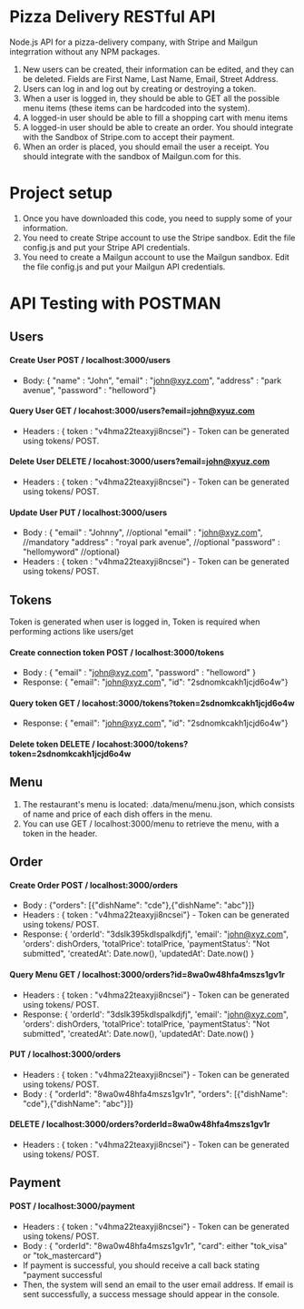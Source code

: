 # Pizza Delivery RESTful API

Node.js API for a pizza-delivery company, with Stripe and Mailgun integrration without any NPM packages.

1. New users can be created, their information can be edited, and they can be deleted. Fields are First Name, Last Name, Email, Street Address.
2. Users can log in and log out by creating or destroying a token.
3. When a user is logged in, they should be able to GET all the possible menu items (these items can be hardcoded into the system).
4. A logged-in user should be able to fill a shopping cart with menu items
5. A logged-in user should be able to create an order. You should integrate with the Sandbox of Stripe.com to accept their payment.
6. When an order is placed, you should email the user a receipt. You should integrate with the sandbox of Mailgun.com for this.

# Project setup
1. Once you have downloaded this code, you need to supply some of your information.
2. You need to create Stripe account to use the Stripe sandbox. Edit the file config.js and put your Stripe API credentials. 
3. You need to create a Mailgun account to use the Mailgun sandbox. Edit the file config.js and put your Mailgun API credentials. 

# API Testing with POSTMAN
## Users
#### Create User POST / localhost:3000/users 
* Body: 
{ "name" : "John", "email" : "john@xyz.com", "address" : "park avenue", "password" : "helloword"}

#### Query User GET / locahost:3000/users?email=john@xyuz.com 
* Headers : 
{ token : "v4hma22teaxyji8ncsei"} - Token can be generated  using tokens/ POST.

#### Delete User DELETE / locahost:3000/users?email=john@xyuz.com 
* Headers : { token : "v4hma22teaxyji8ncsei"} - Token can be generated  using tokens/ POST.

#### Update User PUT / localhost:3000/users 
* Body : 
{ "email" : "Johnny", //optional "email" : "john@xyz.com", //mandatory "address" : "royal park avenue", //optional "password" : "hellomyword" //optional}
* Headers : { token : "v4hma22teaxyji8ncsei"}  - Token can be generated  using tokens/ POST.

## Tokens
Token is generated when user is logged in, Token is required when performing actions like users/get

#### Create connection token POST / localhost:3000/tokens 
* Body : 
{ "email" : "john@xyz.com", "password" : "helloword" } 
* Response: { "email": "john@xyz.com", "id": "2sdnomkcakh1jcjd6o4w"}

#### Query token GET / locahost:3000/tokens?token=2sdnomkcakh1jcjd6o4w 
* Response: { "email": "john@xyz.com", "id": "2sdnomkcakh1jcjd6o4w"}

#### Delete token DELETE / locahost:3000/tokens?token=2sdnomkcakh1jcjd6o4w

## Menu
1. The restaurant's menu is located: .data/menu/menu.json, which consists of name and price of each dish offers in the menu.
2. You can use GET / localhost:3000/menu to retrieve the menu, with a token in the header.

## Order
#### Create Order POST / localhost:3000/orders 
* Body : {"orders": [{"dishName": "cde"},{"dishName": "abc"}]} 
* Headers : { token : "v4hma22teaxyji8ncsei"} - Token can be generated  using tokens/ POST.
* Response: {
                      'orderId': "3dslk395kdlspalkdjfj",
                      'email': "john@xyz.com",
                      'orders': dishOrders,
                      'totalPrice': totalPrice,
                      'paymentStatus': "Not submitted",
                      'createdAt': Date.now(),
                      'updatedAt': Date.now()
                    }

#### Query Menu GET / localhost:3000/orders?id=8wa0w48hfa4mszs1gv1r 
* Headers : { token : "v4hma22teaxyji8ncsei"} - Token can be generated  using tokens/ POST. 
* Response: {
                'orderId': "3dslk395kdlspalkdjfj",
                'email': "john@xyz.com",
                'orders': dishOrders,
                'totalPrice': totalPrice,
                'paymentStatus': "Not submitted",
                'createdAt': Date.now(),
                'updatedAt': Date.now()
              }

#### PUT / localhost:3000/orders 
* Headers : { token : "v4hma22teaxyji8ncsei"}  - Token can be generated  using tokens/ POST. 
* Body : { "orderId": "8wa0w48hfa4mszs1gv1r", "orders": [{"dishName": "cde"},{"dishName": "abc"}]}

#### DELETE / localhost:3000/orders?orderId=8wa0w48hfa4mszs1gv1r 
* Headers : { token : "v4hma22teaxyji8ncsei"}  - Token can be generated  using tokens/ POST.

## Payment
#### POST / localhost:3000/payment 
* Headers : { token : "v4hma22teaxyji8ncsei"}  - Token can be generated  using tokens/ POST. 
* Body : { "orderId": "8wa0w48hfa4mszs1gv1r", "card": either "tok_visa" or "tok_mastercard"}
* If payment is successful, you should receive a call back stating "payment successful
* Then, the system will send an email to the user email address. If email is sent successfully, a success message should appear in the console.
